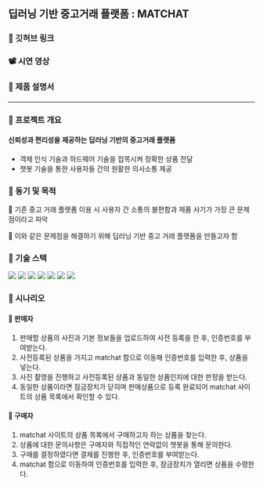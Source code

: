 ## 딥러닝 기반 중고거래 플랫폼 : MATCHAT
### 🔗 깃허브 링크
####

### 📽 시연 영상
####

### 🧾 제품 설명서
####

___

### 📌 프로젝트 개요
#### 신뢰성과 편리성을 제공하는 딥러닝 기반의 중고거래 플랫폼 
- 객체 인식 기술과 하드웨어 기술을 접목시켜 정확한 상품 전달   
- 챗봇 기술을 통한 사용자들 간의 원활한 의사소통 제공   

### 📌 동기 및 목적
🙁 기존 중고 거래 플랫폼 이용 시 사용자 간 소통의 불편함과 제품 사기가 가장 큰 문제점이라고 파악 
   
🙂 이와 같은 문제점을 해결하기 위해 딥러닝 기반 중고 거래 플랫폼을 만들고자 함

### 📌 기술 스택
<img src="https://img.shields.io/badge/-Python-000000?style=flat&logo=Python"/> <img src="https://img.shields.io/badge/-NGINX-009639?style=flat&logo=NGINX"/> <img src="https://img.shields.io/badge/-MySQL-E8E8E8?style=flat&logo=MySQL"/> <img src="https://img.shields.io/badge/-Amazon AWS-FF9900?style=flat&logo=Amazon AWS"/> <img src="https://img.shields.io/badge/-Raspberry Pi-A22846?style=flat&logo=Raspberry Pi"/> <img src="https://img.shields.io/badge/-Dialogflow-4285F4?style=flat&logo=Dialogflow"/> <img src="https://img.shields.io/badge/-Kakao-2C2255?style=flat&logo=Kakao"/>

### 📌 시나리오
#### 🎁 판매자
1. 판매할 상품의 사진과 기본 정보들을 업로드하여 사전 등록을 한 후, 인증번호를 부여받는다.
2. 사전등록된 상품을 가지고 matchat 함으로 이동해 인증번호를 입력한 후, 상품을 넣는다.
3. 사진 촬영을 진행하고 사전등록된 상품과 동일한 상품인지에 대한 판정을 받는다.
4. 동일한 상품이라면 잠금장치가 닫히며 판매상품으로 등록 완료되어 matchat 사이트의 상품 목록에서 확인할 수 있다.   
   
#### 🎁 구매자
1. matchat 사이트의 상품 목록에서 구매하고자 하는 상품을 찾는다.
2. 상품에 대한 문의사항은 구매자와 직접적인 연락없이 챗봇을 통해 문의한다.
3. 구매를 결정하였다면 결제를 진행한 후, 인증번호를 부여받는다.
4. matchat 함으로 이동하여 인증번호를 입력한 후, 잠금장치가 열리면 상품을 수령한다.

